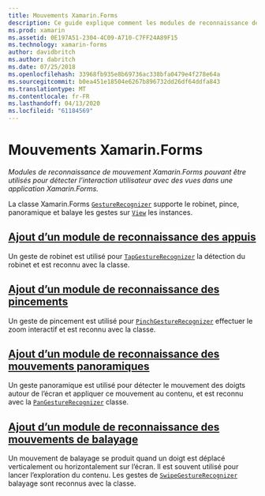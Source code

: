 ```yaml
---
title: Mouvements Xamarin.Forms
description: Ce guide explique comment les modules de reconnaissance de mouvement Xamarin.Forms peuvent être utilisés pour détecter l’interaction utilisateur avec des vues dans une application Xamarin.Forms.
ms.prod: xamarin
ms.assetid: 0E197A51-2304-4C09-A710-C7FF24A89F15
ms.technology: xamarin-forms
author: davidbritch
ms.author: dabritch
ms.date: 07/25/2018
ms.openlocfilehash: 33968fb935e8b69736ac338bfa0479e4f278e64a
ms.sourcegitcommit: b0ea451e18504e6267b896732dd26df64ddfa843
ms.translationtype: MT
ms.contentlocale: fr-FR
ms.lasthandoff: 04/13/2020
ms.locfileid: "61184569"
---
```

# <a name="xamarinforms-gestures"></a>Mouvements Xamarin.Forms

_Modules de reconnaissance de mouvement Xamarin.Forms pouvant être utilisés pour détecter l’interaction utilisateur avec des vues dans une application Xamarin.Forms._

La classe Xamarin.Forms [`GestureRecognizer`](xref:Xamarin.Forms.GestureRecognizer) supporte le robinet, pince, panoramique et balaye les gestes sur [`View`](xref:Xamarin.Forms.View) les instances.

## <a name="adding-a-tap-gesture-recognizer"></a>[Ajout d’un module de reconnaissance des appuis](tap.md)

Un geste de robinet est utilisé pour [`TapGestureRecognizer`](xref:Xamarin.Forms.TapGestureRecognizer) la détection du robinet et est reconnu avec la classe.

## <a name="adding-a-pinch-gesture-recognizer"></a>[Ajout d’un module de reconnaissance des pincements](pinch.md)

Un geste de pincement est utilisé pour [`PinchGestureRecognizer`](xref:Xamarin.Forms.PinchGestureRecognizer) effectuer le zoom interactif et est reconnu avec la classe.

## <a name="adding-a-pan-gesture-recognizer"></a>[Ajout d’un module de reconnaissance des mouvements panoramiques](pan.md)

Un geste panoramique est utilisé pour détecter le mouvement des doigts autour de l’écran et appliquer ce mouvement au contenu, et est reconnu avec la [`PanGestureRecognizer`](xref:Xamarin.Forms.PanGestureRecognizer) classe.

## <a name="adding-a-swipe-gesture-recognizer"></a>[Ajout d’un module de reconnaissance des mouvements de balayage](swipe.md)

Un mouvement de balayage se produit quand un doigt est déplacé verticalement ou horizontalement sur l’écran. Il est souvent utilisé pour lancer l’exploration du contenu. Les gestes de [`SwipeGestureRecognizer`](xref:Xamarin.Forms.SwipeGestureRecognizer) balayage sont reconnus avec la classe.
